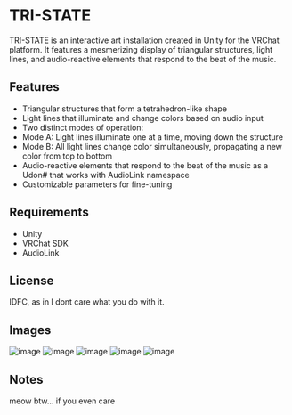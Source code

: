 # TRI-STATE

TRI-STATE is an interactive art installation created in Unity for the VRChat platform. It features a mesmerizing display of triangular structures, light lines, and audio-reactive elements that respond to the beat of the music.

## Features

- Triangular structures that form a tetrahedron-like shape
- Light lines that illuminate and change colors based on audio input
- Two distinct modes of operation:
 - Mode A: Light lines illuminate one at a time, moving down the structure
 - Mode B: All light lines change color simultaneously, propagating a new color from top to bottom
- Audio-reactive elements that respond to the beat of the music as a Udon# that works with AudioLink namespace
- Customizable parameters for fine-tuning

## Requirements

- Unity
- VRChat SDK
- AudioLink

## License

IDFC, as in I dont care what you do with it.

## Images
![image](https://github.com/triple-groove/TRI-STATE/assets/163369748/07ae437a-26c7-4e58-8071-c017e17f4926)
![image](https://github.com/triple-groove/TRI-STATE/assets/163369748/0439535d-875d-4c05-b0ba-1436fa07e10a)
![image](https://github.com/triple-groove/TRI-STATE/assets/163369748/5b952e07-9ec4-44b0-8802-36d494a7ab29)
![image](https://github.com/triple-groove/TRI-STATE/assets/163369748/c1ed475e-9cd1-4c05-acc9-bfb60ed55085)
![image](https://github.com/triple-groove/TRI-STATE/assets/163369748/3f4d76b0-bdb2-4a99-8d33-2277171acbf8)

## Notes
meow btw... if you even care

